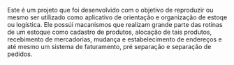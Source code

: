 Este é um projeto que foi desenvolvido com o objetivo de reproduzir ou mesmo ser utilizado como aplicativo de orientação e organização de estoqe ou logística.
Ele possúi macanismos que realizam grande parte das rotinas de um estoque como cadastro de produtos, alocação de tais produtos, recebimento de mercadorias, mudança e estabelecimento de endereços
e até mesmo um sistema de faturamento, pré separação e separação de pedidos.
